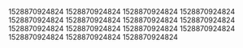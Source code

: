 1528870924824
1528870924824
1528870924824
1528870924824
1528870924824
1528870924824
1528870924824
1528870924824
1528870924824
1528870924824
1528870924824
1528870924824
1528870924824
1528870924824
1528870924824